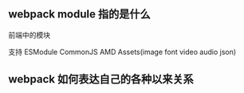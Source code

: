 ## webpack module 指的是什么

前端中的模块

支持 ESModule   CommonJS  AMD Assets(image font video audio json)





## webpack 如何表达自己的各种以来关系